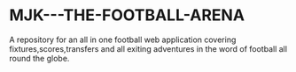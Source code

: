 # MJK---THE-FOOTBALL-ARENA
A repository for an all in one football web application covering fixtures,scores,transfers and all exiting adventures in the word of football all round the globe. 
